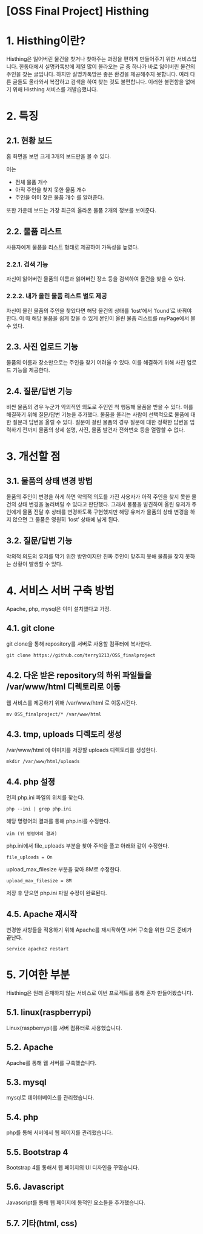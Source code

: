 # [OSS Final Project] Histhing

# 1. Histhing이란?
Histhing은 잃어버린 물건을 찾거나 찾아주는 과정을 편하게 만들어주기 위한 서비스입니다. 한동대에서 실명카톡방에 제일 많이 올라오는 글 중 하나가 바로 잃어버린 물건의 주인을 찾는 글입니다. 하지만 실명카톡방은 좋은 환경을 제공해주지 못합니다. 여러 다른 글들도 올라와서 복잡하고 검색을 하여 찾는 것도 불편합니다. 이러한 불편함을 없애기 위해 Histhing 서비스를 개발습했니다.


# 2. 특징

## 2.1. 현황 보드
홈 화면을 보면 크게 3개의 보드판을 볼 수 있다.

이는
* 전체 물품 개수
* 아직 주인을 찾지 못한 물품 개수
* 주인을 이미 찾은 물품 개수
를 알려준다.

또한 가운데 보드는 가장 최근의 올라온 물품 2개의 정보를 보여준다.

## 2.2. 물품 리스트
사용자에게 물품을  리스트 형태로 제공하여 가독성을 높였다.

### 2.2.1. 검색 기능
자신이 잃어버린 물품의 이름과 잃어버린 장소 등을 검색하여 물건을 찾을 수 있다.

### 2.2.2. 내가 올린 물품 리스트 별도 제공
자신이 올린 물품의 주인을 찾았다면 해당 물건의 상태를 ‘lost’에서 ‘found’로 바꿔야 한다. 이 때 해당 물품을 쉽게 찾을 수 있게 본인이 올린 물품 리스트를 myPage에서 볼 수 있다.

## 2.3. 사진 업로드 기능
물품의 이름과 장소만으로는 주인을 찾기 어려울 수 있다. 이를 해결하기 위해 사진 업로드 기능을 제공한다.

## 2.4. 질문/답변 기능
비싼 물품의 경우 누군가 악의적인 의도로 주인인 척 행동해 물품을 받을 수 있다. 이를 해결하기 위해 질문/답변 기능을 추가했다. 물품을 올리는 사람이 선택적으로 물품에 대한 질문과 답변을 올릴 수 있다. 질문이 걸린 물품의 경우 질문에 대한 정확한 답변을 입력하기 전까지 물품의 상세 설명, 사진, 물품 발견자 전화번호 등을 열람할 수 없다.

# 3. 개선할 점

## 3.1. 물품의 상태 변경 방법
물품의 주인이 변경을 하게 하면 악의적 의도를 가진 사용자가 아직 주인을 찾지 못한 물건의  상태 변경을 눌러버릴 수 있다고 판단했다. 그래서 물품을 발견하여 올린 유저가 주인에게 물품 전달 후 상태를 변경하도록 구현했지만 해당 유저가 물품의 상태 변경을 하지 않으면 그 물품은 영원히 ‘lost’ 상태에 남게 된다.

## 3.2. 질문/답변 기능
악의적 의도의 유저를 막기 위한 방안이지만 진짜 주인이 맞추지 못해 물품을 찾지 못하는 상황이 발생할 수 있다.

# 4. 서비스 서버 구축 방법
Apache, php, mysql은 이미 설치했다고 가정.

## 4.1. git clone
git clone을 통해 repository를 서버로 사용할 컴퓨터에 복사한다.

	git clone https://github.com/terry1213/OSS_finalproject

## 4.2. 다운 받은 repository의 하위 파일들을 /var/www/html 디렉토리로 이동
웹 서비스를 제공하기 위해 /var/www/html 로 이동시킨다.

	mv OSS_finalproject/* /var/www/html

## 4.3. tmp, uploads 디렉토리 생성
/var/www/html 에 이미지를 저장할 uploads 디렉토리를 생성한다.

	mkdir /var/www/html/uploads

## 4.4. php 설정
먼저 php.ini 파일의 위치를 찾는다.

	php --ini | grep php.ini

해당 명령어의 결과를 통해 php.ini를 수정한다.

	vim (위 명령어의 결과)

php.ini에서 file_uploads 부분을 찾아 주석을 풀고 아래와 같이 수정한다.

	file_uploads = On

upload_max_filesize 부분을 찾아 8M로 수정한다.

	upload_max_filesize = 8M
	
저장 후 닫으면 php.ini 파일 수정이 완료된다.

## 4.5. Apache 재시작
변경한 사항들을 적용하기 위해 Apache를 재시작하면 서버 구축을 위한 모든 준비가 끝난다.

	service apache2 restart

# 5. 기여한 부분
Histhing은 원래 존재하지 않는 서비스로 이번 프로젝트를 통해 혼자 만들어봤습니다.

## 5.1. linux(raspberrypi)
Linux(raspberrypi)를 서버 컴퓨터로 사용했습니다.

## 5.2. Apache
Apache를 통해 웹 서버를 구축했습니다.


## 5.3. mysql
mysql로 데이터베이스를 관리했습니다.

## 5.4. php
php를 통해 서버에서 웹 페이지를 관리했습니다.

## 5.5. Bootstrap 4
Bootstrap 4를 통해서 웹 페이지의 UI 디자인을 꾸몄습니다.

## 5.6. Javascript
Javascript를 통해 웹 페이지에 동적인 요소들을 추가했습니다.

## 5.7. 기타(html, css)
